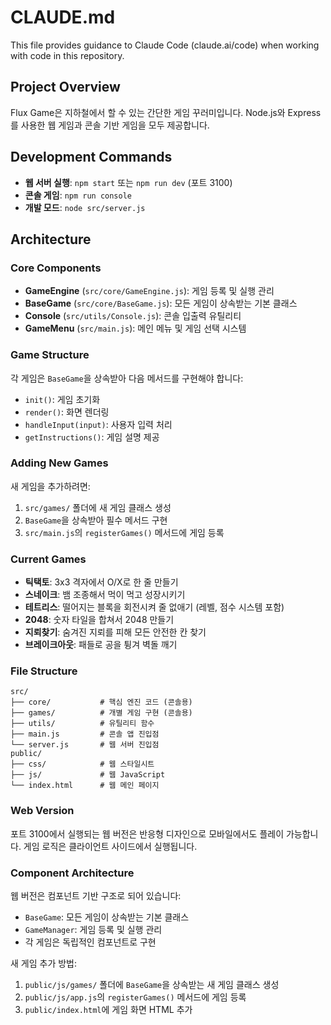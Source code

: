 # CLAUDE.md

This file provides guidance to Claude Code (claude.ai/code) when working with code in this repository.

## Project Overview

Flux Game은 지하철에서 할 수 있는 간단한 게임 꾸러미입니다. Node.js와 Express를 사용한 웹 게임과 콘솔 기반 게임을 모두 제공합니다.

## Development Commands

- **웹 서버 실행**: `npm start` 또는 `npm run dev` (포트 3100)
- **콘솔 게임**: `npm run console`
- **개발 모드**: `node src/server.js`

## Architecture

### Core Components

- **GameEngine** (`src/core/GameEngine.js`): 게임 등록 및 실행 관리
- **BaseGame** (`src/core/BaseGame.js`): 모든 게임이 상속받는 기본 클래스
- **Console** (`src/utils/Console.js`): 콘솔 입출력 유틸리티
- **GameMenu** (`src/main.js`): 메인 메뉴 및 게임 선택 시스템

### Game Structure

각 게임은 `BaseGame`을 상속받아 다음 메서드를 구현해야 합니다:
- `init()`: 게임 초기화
- `render()`: 화면 렌더링
- `handleInput(input)`: 사용자 입력 처리
- `getInstructions()`: 게임 설명 제공

### Adding New Games

새 게임을 추가하려면:
1. `src/games/` 폴더에 새 게임 클래스 생성
2. `BaseGame`을 상속받아 필수 메서드 구현
3. `src/main.js`의 `registerGames()` 메서드에 게임 등록

### Current Games

- **틱택토**: 3x3 격자에서 O/X로 한 줄 만들기
- **스네이크**: 뱀 조종해서 먹이 먹고 성장시키기
- **테트리스**: 떨어지는 블록을 회전시켜 줄 없애기 (레벨, 점수 시스템 포함)
- **2048**: 숫자 타일을 합쳐서 2048 만들기
- **지뢰찾기**: 숨겨진 지뢰를 피해 모든 안전한 칸 찾기
- **브레이크아웃**: 패들로 공을 튕겨 벽돌 깨기

### File Structure

```
src/
├── core/           # 핵심 엔진 코드 (콘솔용)
├── games/          # 개별 게임 구현 (콘솔용)
├── utils/          # 유틸리티 함수
├── main.js         # 콘솔 앱 진입점
└── server.js       # 웹 서버 진입점
public/
├── css/            # 웹 스타일시트
├── js/             # 웹 JavaScript
└── index.html      # 웹 메인 페이지
```

### Web Version

포트 3100에서 실행되는 웹 버전은 반응형 디자인으로 모바일에서도 플레이 가능합니다. 게임 로직은 클라이언트 사이드에서 실행됩니다.

### Component Architecture

웹 버전은 컴포넌트 기반 구조로 되어 있습니다:
- `BaseGame`: 모든 게임이 상속받는 기본 클래스
- `GameManager`: 게임 등록 및 실행 관리
- 각 게임은 독립적인 컴포넌트로 구현

새 게임 추가 방법:
1. `public/js/games/` 폴더에 `BaseGame`을 상속받는 새 게임 클래스 생성
2. `public/js/app.js`의 `registerGames()` 메서드에 게임 등록
3. `public/index.html`에 게임 화면 HTML 추가
